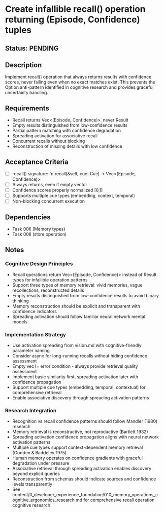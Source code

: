 # Create infallible recall() operation returning (Episode, Confidence) tuples

## Status: PENDING

## Description
Implement recall() operation that always returns results with confidence scores, never failing even when no exact matches exist. This prevents the Option<Confidence> anti-pattern identified in cognitive research and provides graceful uncertainty handling.

## Requirements
- Recall returns Vec<(Episode, Confidence)>, never Result
- Empty results distinguished from low-confidence results
- Partial pattern matching with confidence degradation
- Spreading activation for associative recall
- Concurrent recalls without blocking
- Reconstruction of missing details with low confidence

## Acceptance Criteria
- [ ] recall() signature: fn recall(&self, cue: Cue) -> Vec<(Episode, Confidence)>
- [ ] Always returns, even if empty vector
- [ ] Confidence scores properly normalized [0,1]
- [ ] Supports multiple cue types (embedding, context, temporal)
- [ ] Non-blocking concurrent execution

## Dependencies
- Task 006 (Memory types)
- Task 008 (store operation)

## Notes

### Cognitive Design Principles
- Recall operations return Vec<(Episode, Confidence)> instead of Result types for infallible operation patterns
- Support three types of memory retrieval: vivid memories, vague recollections, reconstructed details
- Empty results distinguished from low-confidence results to avoid binary thinking
- Memory reconstruction should be explicit and transparent with confidence indicators
- Spreading activation should follow familiar neural network mental models

### Implementation Strategy  
- Use activation spreading from vision.md with cognitive-friendly parameter naming
- Consider async for long-running recalls without hiding confidence assessment
- Empty vec != error condition - always provide retrieval quality assessment
- Implement basic similarity first, spreading activation later with confidence propagation
- Support multiple cue types (embedding, temporal, contextual) for comprehensive retrieval
- Enable associative discovery through spreading activation patterns

### Research Integration
- Recognition vs recall confidence patterns should follow Mandler (1980) research
- Memory retrieval is reconstructive, not reproductive (Bartlett 1932) 
- Spreading activation confidence propagation aligns with neural network activation patterns
- Multiple cue types support context-dependent memory retrieval (Godden & Baddeley 1975)
- Human memory operates on confidence gradients with graceful degradation under pressure
- Associative retrieval through spreading activation enables discovery beyond explicit queries
- Reconstruction from schemas should indicate sources and confidence levels transparently
- See content/0_developer_experience_foundation/010_memory_operations_cognitive_ergonomics_research.md for comprehensive recall operation cognitive research